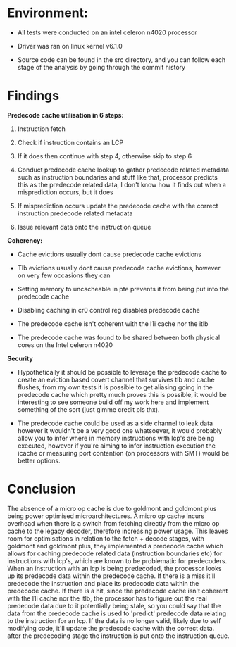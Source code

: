 # Environment:

- All tests were conducted on an intel celeron n4020 processor

- Driver was ran on linux kernel v6.1.0

- Source code can be found in the src directory, and you can follow
  each stage of the analysis by going through the commit history

# Findings

**Predecode cache utilisation in 6 steps:**

  1. Instruction fetch

  2. Check if instruction contains an LCP

  3. If it does then continue with step 4, otherwise skip to step 6

  4. Conduct predecode cache lookup to gather predecode related metadata such as 
     instruction boundaries and stuff like that, processor predicts this as the predecode 
     related data, I don't know how it finds out when a misprediction occurs, but it does

  5. If misprediction occurs update the predecode cache with the correct instruction 
     predecode related metadata

  6. Issue relevant data onto the instruction queue

**Coherency:**

- Cache evictions usually dont cause predecode cache evictions

- Tlb evictions usually dont cause predecode cache evictions, however on very few occasions they can

- Setting memory to uncacheable in pte prevents it from being put into the predecode cache

- Disabling caching in cr0 control reg disables predecode cache

- The predecode cache isn't coherent with the l1i cache nor the itlb

- The predecode cache was found to be shared between both physical cores on 
  the Intel celeron n4020

**Security**

- Hypothetically it should be possible to leverage the predecode cache to create an eviction based covert 
  channel that survives tlb and cache flushes, from my own tests it is possible to get aliasing going in the 
  predecode cache which pretty much proves this is possible, it would be interesting to see someone build off my 
  work here and implement something of the sort (just gimme credit pls thx).

- The predecode cache could be used as a side channel to leak data however it wouldn't be a very good one 
  whatsoever, it would probably allow you to infer where in memory instructions with lcp's are being executed, 
  however if you're aiming to infer instruction execution the icache or measuring port contention 
  (on processors with SMT) would be better options.

# Conclusion

The absence of a micro op cache is due to goldmont and goldmont plus being power optimised 
microarchitectures. A micro op cache incurs overhead when there is a switch from fetching directly 
from the micro op cache to the legacy decoder, therefore increasing power usage. This leaves room for 
optimisations in relation to the fetch + decode stages, with goldmont and goldmont plus, they implemented 
a predecode cache which allows for caching predecode related data (instruction boundaries etc) for 
instructions with lcp's, which are known to be problematic for predecoders. When an instruction 
with an lcp is being predecoded, the processor looks up its predecode data within the predecode cache.
If there is a miss it'll predecode the instruction and place its predecode data within the predecode cache. 
If there is a hit, since the predecode cache isn't coherent with the l1i cache nor the itlb, the processor has 
to figure out the real predecode data due to it potentially being stale, so you could say that the data from the 
predecode cache is used to 'predict' predecode data relating to the instruction for an lcp. If the data is no 
longer valid, likely due to self modifying code, it'll update the predecode cache with the correct data. after 
the predecoding stage the instruction is put onto the instruction queue.